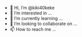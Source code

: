 - 👋 Hi, I’m @kiki40keke
- 👀 I’m interested in ...
- 🌱 I’m currently learning ...
- 💞️ I’m looking to collaborate on ...
- 📫 How to reach me ...

<!---
kiki40keke/kiki40keke is a ✨ special ✨ repository because its `README.md` (this file) appears on your GitHub profile.
You can click the Preview link to take a look at your changes.
--->
